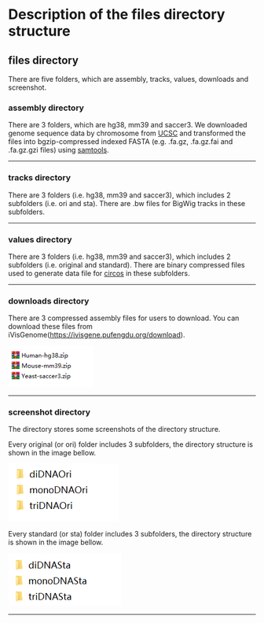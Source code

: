 # Description of the **files** directory structure

## files directory

There are five folders, which are assembly, tracks, values, downloads and screenshot.

### assembly directory

There are 3 folders, which are hg38, mm39 and saccer3. We downloaded genome sequence data by chromosome from [UCSC](http://hgdownload.soe.ucsc.edu/downloads.html) and transformed the files into bgzip-compressed indexed FASTA (e.g. .fa.gz, .fa.gz.fai and .fa.gz.gzi files) using [samtools](https://www.htslib.org/).

***
### tracks directory

There are 3 folders (i.e. hg38, mm39 and saccer3), which includes 2 subfolders (i.e. ori and sta). There are .bw files for BigWig tracks in these subfolders.

***
### values directory

There are 3 folders (i.e. hg38, mm39 and saccer3), which includes 2 subfolders (i.e. original and standard). There are binary compressed files used to generate data file for [circos](http://circos.ca/) in these subfolders.

***
### downloads directory

There are 3 compressed assembly files for users to download. You can download these files from iVisGenome(https://ivisgene.pufengdu.org/download).

![downloads](./screenshot/downloads.png)
***

### screenshot directory

The directory stores some screenshots of the directory structure.

Every original (or ori) folder includes 3 subfolders, the directory structure is shown in the image bellow.

![original](./screenshot/original.png)

Every standard (or sta) folder includes 3 subfolders, the directory structure is shown in the image bellow.

![standard](./screenshot/standard.png)
***